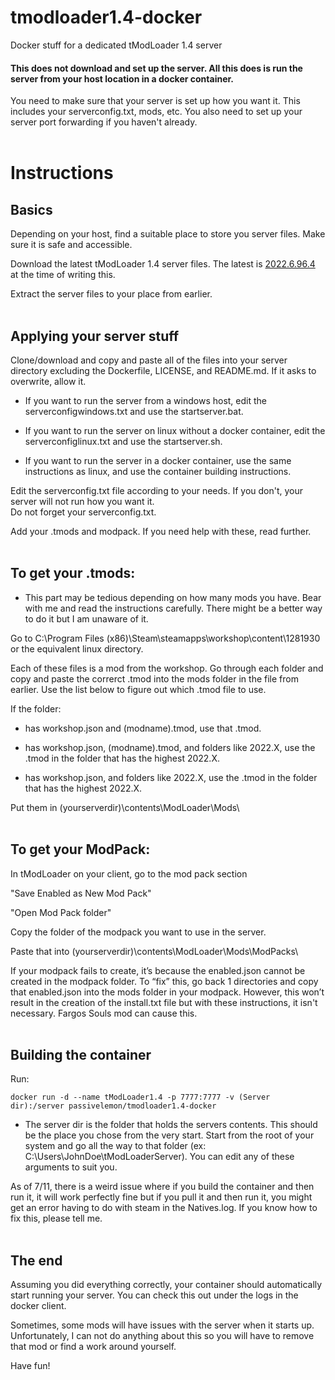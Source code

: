 # tmodloader1.4-docker </br>
Docker stuff for a dedicated tModLoader 1.4 server </br>

#### This does not download and set up the server. All this does is run the server from your host location in a docker container. </br>

You need to make sure that your server is set up how you want it. This includes your serverconfig.txt, mods, etc. You also need to set up your server port forwarding if you haven't already. </br>
</br>

# Instructions </br>
## Basics
Depending on your host, find a suitable place to store you server files. Make sure it is safe and accessible. </br>

Download the latest tModLoader 1.4 server files. The latest is [2022.6.96.4](https://github.com/tModLoader/tModLoader/releases/tag/v2022.06.96.4) at the time of writing this. </br>

Extract the server files to your place from earlier. </br>
</br>

## Applying your server stuff </br>
Clone/download and copy and paste all of the files into your server directory excluding the Dockerfile, LICENSE, and README.md. If it asks to overwrite, allow it. </br>

 - If you want to run the server from a windows host, edit the serverconfigwindows.txt and use the startserver.bat. </br>

 - If you want to run the server on linux without a docker container, edit the serverconfiglinux.txt and use the startserver.sh. </br>

 - If you want to run the server in a docker container, use the same instructions as linux, and use the container building instructions. </br>

Edit the serverconfig.txt file according to your needs. If you don't, your server will not run how you want it. </br>
Do not forget your serverconfig.txt. </br>


Add your .tmods and modpack. If you need help with these, read further. </br>
</br>

## To get your .tmods: </br>
 - This part may be tedious depending on how many mods you have. Bear with me and read the instructions carefully. There might be a better way to do it but I am unaware of it. </br>

Go to C:\Program Files (x86)\Steam\steamapps\workshop\content\1281930 or the equivalent linux directory. </br>

Each of these files is a mod from the workshop. Go through each folder and copy and paste the correrct .tmod into the mods folder in the file from earlier. Use the list below to figure out which .tmod file to use. </br>

If the folder: </br>
 - has workshop.json and (modname).tmod, use that .tmod. </br>

 - has workshop.json, (modname).tmod, and folders like 2022.X, use the .tmod in the folder that has the highest 2022.X. </br>

 - has workshop.json, and folders like 2022.X, use the .tmod in the folder that has the highest 2022.X. </br>

Put them in (yourserverdir)\contents\ModLoader\Mods\ </br>
</br>

## To get your ModPack: </br>
In tModLoader on your client, go to the mod pack section </br>

"Save Enabled as New Mod Pack" </br>

"Open Mod Pack folder" </br>

Copy the folder of the modpack you want to use in the server. </br>

Paste that into (yourserverdir)\contents\ModLoader\Mods\ModPacks\ </br>

If your modpack fails to create, it’s because the enabled.json cannot be created in the modpack folder. To “fix” this, go back 1 directories and copy that enabled.json into the mods folder in your modpack. However, this won’t result in the creation of the install.txt file but with these instructions, it isn't necessary. Fargos Souls mod can cause this. </br>
</br>

## Building the container </br>
Run: </br>
```
docker run -d --name tModLoader1.4 -p 7777:7777 -v (Server dir):/server passivelemon/tmodloader1.4-docker
```
 - The server dir is the folder that holds the servers contents. This should be the place you chose from the very start. Start from the root of your system and go all the way to that folder (ex: C:\Users\JohnDoe\tModLoaderServer\). You can edit any of these arguments to suit you. </br>
 
As of 7/11, there is a weird issue where if you build the container and then run it, it will work perfectly fine but if you pull it and then run it, you might get an error having to do with steam in the Natives.log. If you know how to fix this, please tell me. </br>
</br>


## The end
Assuming you did everything correctly, your container should automatically start running your server. You can check this out under the logs in the docker client. </br>

Sometimes, some mods will have issues with the server when it starts up. Unfortunately, I can not do anything about this so you will have to remove that mod or find a work around yourself. </br>

Have fun! </br>
